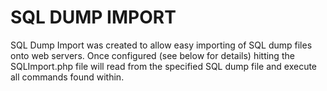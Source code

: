 # SQL DUMP IMPORT #

SQL Dump Import was created to allow easy importing of SQL dump files onto web servers. Once configured (see below for details) hitting the SQLImport.php file will read from the specified SQL dump file and execute all commands found within.